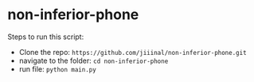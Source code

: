 # non-inferior-phone

Steps to run this script:
- Clone the repo: `https://github.com/jiiinal/non-inferior-phone.git`
- navigate to the folder: `cd non-inferior-phone`
- run file: `python main.py`

